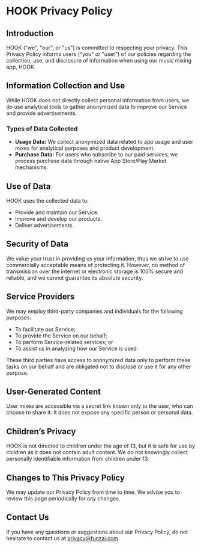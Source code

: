 # HOOK Privacy Policy

## Introduction
HOOK ("we", "our", or "us") is committed to respecting your privacy. This Privacy Policy informs users ("you" or "user") of our policies regarding the collection, use, and disclosure of information when using our music mixing app, HOOK.

## Information Collection and Use
While HOOK does not directly collect personal information from users, we do use analytical tools to gather anonymized data to improve our Service and provide advertisements. 

### Types of Data Collected
- **Usage Data:** We collect anonymized data related to app usage and user mixes for analytical purposes and product development.
- **Purchase Data:** For users who subscribe to our paid services, we process purchase data through native App Store/Play Market mechanisms.

## Use of Data
HOOK uses the collected data to:
- Provide and maintain our Service.
- Improve and develop our products.
- Deliver advertisements.

## Security of Data
We value your trust in providing us your information, thus we strive to use commercially acceptable means of protecting it. However, no method of transmission over the internet or electronic storage is 100% secure and reliable, and we cannot guarantee its absolute security.

## Service Providers
We may employ third-party companies and individuals for the following purposes:
- To facilitate our Service;
- To provide the Service on our behalf;
- To perform Service-related services; or
- To assist us in analyzing how our Service is used.
  
These third parties have access to anonymized data only to perform these tasks on our behalf and are obligated not to disclose or use it for any other purpose.

## User-Generated Content
User mixes are accessible via a secret link known only to the user, who can choose to share it. It does not expose any specific person or personal data.

## Children’s Privacy
HOOK is not directed to children under the age of 13, but it is safe for use by children as it does not contain adult content. We do not knowingly collect personally identifiable information from children under 13.

## Changes to This Privacy Policy
We may update our Privacy Policy from time to time. We advise you to review this page periodically for any changes.

## Contact Us
If you have any questions or suggestions about our Privacy Policy, do not hesitate to contact us at privacy@funzai.com.
